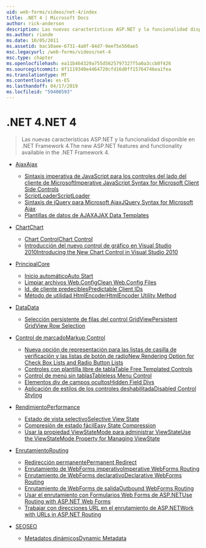 ```yaml
---
uid: web-forms/videos/net-4/index
title: .NET 4 | Microsoft Docs
author: rick-anderson
description: Las nuevas características ASP.NET y la funcionalidad disponible en .NET Framework 4.
ms.author: riande
ms.date: 10/05/2011
ms.assetid: bac10aee-6731-4a0f-84d7-9eef5e560ae5
msc.legacyurl: /web-forms/videos/net-4
msc.type: chapter
ms.openlocfilehash: ea11b464329a755d5625797327f5a0a3ccb0f426
ms.sourcegitcommit: 0f1119340e4464720cfd16d0ff15764746ea1fea
ms.translationtype: MT
ms.contentlocale: es-ES
ms.lasthandoff: 04/17/2019
ms.locfileid: "59400593"
---
```

# <a name="net-4"></a><span data-ttu-id="2014d-103">.NET 4</span><span class="sxs-lookup"><span data-stu-id="2014d-103">.NET 4</span></span>

> <span data-ttu-id="2014d-104">Las nuevas características ASP.NET y la funcionalidad disponible en .NET Framework 4.</span><span class="sxs-lookup"><span data-stu-id="2014d-104">The new ASP.NET features and functionality available in the .NET Framework 4.</span></span>


- [<span data-ttu-id="2014d-105">Ajax</span><span class="sxs-lookup"><span data-stu-id="2014d-105">Ajax</span></span>](ajax/index.md)

    - [<span data-ttu-id="2014d-106">Sintaxis imperativa de JavaScript para los controles del lado del cliente de Microsoft</span><span class="sxs-lookup"><span data-stu-id="2014d-106">Imperative JavaScript Syntax for Microsoft Client Side Controls</span></span>](ajax/aspnet-4-quick-hit-imperative-javascript-syntax-for-microsoft-client-side-controls.md)
    - [<span data-ttu-id="2014d-107">ScriptLoader</span><span class="sxs-lookup"><span data-stu-id="2014d-107">ScriptLoader</span></span>](ajax/aspnet-4-quick-hit-the-scriptloader.md)
    - [<span data-ttu-id="2014d-108">Sintaxis de jQuery para Microsoft Ajax</span><span class="sxs-lookup"><span data-stu-id="2014d-108">JQuery Syntax for Microsoft Ajax</span></span>](ajax/aspnet-4-quick-hit-jquery-syntax-for-microsoft-ajax.md)
    - [<span data-ttu-id="2014d-109">Plantillas de datos de AJAX</span><span class="sxs-lookup"><span data-stu-id="2014d-109">AJAX Data Templates</span></span>](ajax/aspnet-4-quick-hit-ajax-data-templates.md)
- [<span data-ttu-id="2014d-110">Chart</span><span class="sxs-lookup"><span data-stu-id="2014d-110">Chart</span></span>](chart/index.md)

    - [<span data-ttu-id="2014d-111">Chart Control</span><span class="sxs-lookup"><span data-stu-id="2014d-111">Chart Control</span></span>](chart/aspnet-4-quick-hit-chart-control.md)
    - [<span data-ttu-id="2014d-112">Introducción del nuevo control de gráfico en Visual Studio 2010</span><span class="sxs-lookup"><span data-stu-id="2014d-112">Introducing the New Chart Control in Visual Studio 2010</span></span>](chart/aspnet-4-how-do-i-introducing-the-new-chart-control-in-visual-studio-2010.md)
- [<span data-ttu-id="2014d-113">Principal</span><span class="sxs-lookup"><span data-stu-id="2014d-113">Core</span></span>](core/index.md)

    - [<span data-ttu-id="2014d-114">Inicio automático</span><span class="sxs-lookup"><span data-stu-id="2014d-114">Auto Start</span></span>](core/aspnet-4-quick-hit-auto-start.md)
    - [<span data-ttu-id="2014d-115">Limpiar archivos Web.Config</span><span class="sxs-lookup"><span data-stu-id="2014d-115">Clean Web.Config Files</span></span>](core/aspnet-4-quick-hit-clean-webconfig-files.md)
    - [<span data-ttu-id="2014d-116">Id. de cliente predecibles</span><span class="sxs-lookup"><span data-stu-id="2014d-116">Predictable Client IDs</span></span>](core/aspnet-4-quick-hit-predictable-client-ids.md)
    - [<span data-ttu-id="2014d-117">Método de utilidad HtmlEncoder</span><span class="sxs-lookup"><span data-stu-id="2014d-117">HtmlEncoder Utility Method</span></span>](core/aspnet-4-quick-hit-the-htmlencoder-utility-method.md)
- [<span data-ttu-id="2014d-118">Data</span><span class="sxs-lookup"><span data-stu-id="2014d-118">Data</span></span>](data/index.md)

    - [<span data-ttu-id="2014d-119">Selección persistente de filas del control GridView</span><span class="sxs-lookup"><span data-stu-id="2014d-119">Persistent GridView Row Selection</span></span>](data/aspnet-4-quick-hit-persistent-gridview-row-selection.md)
- [<span data-ttu-id="2014d-120">Control de marcado</span><span class="sxs-lookup"><span data-stu-id="2014d-120">Markup Control</span></span>](markup-control/index.md)

    - [<span data-ttu-id="2014d-121">Nueva opción de representación para las listas de casilla de verificación y las listas de botón de radio</span><span class="sxs-lookup"><span data-stu-id="2014d-121">New Rendering Option for Check Box Lists and Radio Button Lists</span></span>](markup-control/aspnet-4-quick-hit-new-rendering-option-for-check-box-lists-and-radio-button-lists.md)
    - [<span data-ttu-id="2014d-122">Controles con plantilla libre de tabla</span><span class="sxs-lookup"><span data-stu-id="2014d-122">Table Free Templated Controls</span></span>](markup-control/aspnet-4-quick-hit-table-free-templated-controls.md)
    - [<span data-ttu-id="2014d-123">Control de menú sin tablas</span><span class="sxs-lookup"><span data-stu-id="2014d-123">Tableless Menu Control</span></span>](markup-control/aspnet-4-quick-hit-tableless-menu-control.md)
    - [<span data-ttu-id="2014d-124">Elementos div de campos ocultos</span><span class="sxs-lookup"><span data-stu-id="2014d-124">Hidden Field Divs</span></span>](markup-control/aspnet-4-quick-hit-hidden-field-divs.md)
    - [<span data-ttu-id="2014d-125">Aplicación de estilos de los controles deshabilitada</span><span class="sxs-lookup"><span data-stu-id="2014d-125">Disabled Control Styling</span></span>](markup-control/aspnet-4-quick-hit-disabled-control-styling.md)
- [<span data-ttu-id="2014d-126">Rendimiento</span><span class="sxs-lookup"><span data-stu-id="2014d-126">Performance</span></span>](performance/index.md)

    - [<span data-ttu-id="2014d-127">Estado de vista selectivo</span><span class="sxs-lookup"><span data-stu-id="2014d-127">Selective View State</span></span>](performance/aspnet-4-quick-hit-selective-view-state.md)
    - [<span data-ttu-id="2014d-128">Compresión de estado fácil</span><span class="sxs-lookup"><span data-stu-id="2014d-128">Easy State Compression</span></span>](performance/aspnet-4-quick-hit-easy-state-compression.md)
    - [<span data-ttu-id="2014d-129">Usar la propiedad ViewStateMode para administrar ViewState</span><span class="sxs-lookup"><span data-stu-id="2014d-129">Use the ViewStateMode Property for Managing ViewState</span></span>](performance/how-do-i-use-the-viewstatemode-property-for-managing-viewstate.md)
- [<span data-ttu-id="2014d-130">Enrutamiento</span><span class="sxs-lookup"><span data-stu-id="2014d-130">Routing</span></span>](routing/index.md)

    - [<span data-ttu-id="2014d-131">Redirección permanente</span><span class="sxs-lookup"><span data-stu-id="2014d-131">Permanent Redirect</span></span>](routing/aspnet-4-quick-hit-permanent-redirect.md)
    - [<span data-ttu-id="2014d-132">Enrutamiento de WebForms imperativo</span><span class="sxs-lookup"><span data-stu-id="2014d-132">Imperative WebForms Routing</span></span>](routing/aspnet-4-quick-hit-imperative-webforms-routing.md)
    - [<span data-ttu-id="2014d-133">Enrutamiento de WebForms declarativo</span><span class="sxs-lookup"><span data-stu-id="2014d-133">Declarative WebForms Routing</span></span>](routing/aspnet-4-quick-hit-declarative-webforms-routing.md)
    - [<span data-ttu-id="2014d-134">Enrutamiento de WebForms de salida</span><span class="sxs-lookup"><span data-stu-id="2014d-134">Outbound WebForms Routing</span></span>](routing/aspnet-4-quick-hit-outbound-webforms-routing.md)
    - [<span data-ttu-id="2014d-135">Usar el enrutamiento con Formularios Web Forms de ASP.NET</span><span class="sxs-lookup"><span data-stu-id="2014d-135">Use Routing with ASP.NET Web Forms</span></span>](routing/how-do-i-use-routing-with-aspnet-web-forms.md)
    - [<span data-ttu-id="2014d-136">Trabajar con direcciones URL en el enrutamiento de ASP.NET</span><span class="sxs-lookup"><span data-stu-id="2014d-136">Work with URLs in ASP.NET Routing</span></span>](routing/how-do-i-work-with-urls-in-aspnet-routing.md)
- [<span data-ttu-id="2014d-137">SEO</span><span class="sxs-lookup"><span data-stu-id="2014d-137">SEO</span></span>](seo/index.md)

    - [<span data-ttu-id="2014d-138">Metadatos dinámicos</span><span class="sxs-lookup"><span data-stu-id="2014d-138">Dynamic Metadata</span></span>](seo/aspnet-4-quick-hit-dynamic-metadata.md)

